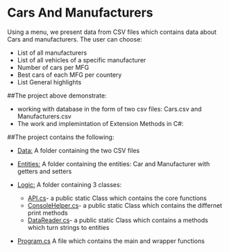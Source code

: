 # Cars And Manufacturers

Using a menu, we present data from CSV files which contains data about Cars and manufacturers.
The user can choose:
* List of all manufacturers
* List of all vehicles of a specific manufacturer
* Number of cars per MFG
* Best cars of each MFG per countery
* List General highlights

##The project above demonstrate:
* working with database in the form of two csv files: Cars.csv and Manufacturers.csv
* The work and implemintation of Extension Methods in C#:



##The project contains the following:
* [Data:](https://github.com/itay-adi/CarsAndManufacturers/tree/main/CarsAndManufacturers/CarsAndManufacturers/Data) 
	A folder containing the two CSV files
	
* [Entities:](https://github.com/itay-adi/CarsAndManufacturers/tree/main/CarsAndManufacturers/CarsAndManufacturers/Entities)
	A folder containing the entities: Car and Manufacturer with getters and setters
	
* [Logic:](https://github.com/itay-adi/CarsAndManufacturers/tree/main/CarsAndManufacturers/CarsAndManufacturers/Logic)
	A folder containing 3 classes:
	* [API.cs](https://github.com/itay-adi/CarsAndManufacturers/blob/main/CarsAndManufacturers/CarsAndManufacturers/Logic/API.cs)- a public static Class which contains the core functions
	* [ConsoleHelper.cs](https://github.com/itay-adi/CarsAndManufacturers/blob/main/CarsAndManufacturers/CarsAndManufacturers/Logic/ConsoleHelper.cs)- a public static Class which contains the differnet print methods
	* [DataReader.cs](https://github.com/itay-adi/CarsAndManufacturers/blob/main/CarsAndManufacturers/CarsAndManufacturers/Logic/DataReader.cs)- a public static Class which contains a methods which turn strings to entities
		
* [Program.cs](https://github.com/itay-adi/CarsAndManufacturers/blob/main/CarsAndManufacturers/CarsAndManufacturers/Program.cs)
	A file which contains the main and wrapper functions
